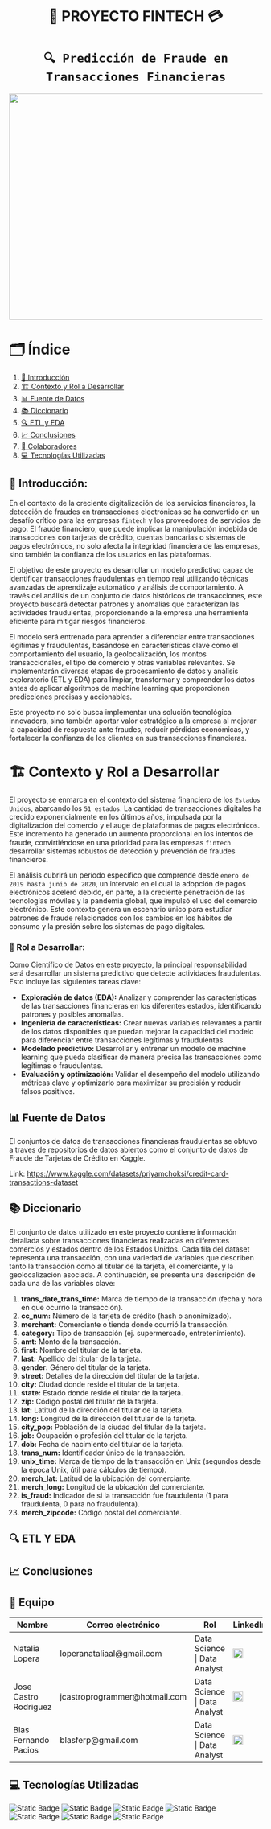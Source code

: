 <h1 align='center'>
 <b>🚀 PROYECTO FINTECH 💳</b>
</h1>

# <h1 align="center">**`🔍 Predicción de Fraude en Transacciones Financieras`**</h1>

<p align='center'>
<img src ="images/concepto-proteccion-contra-fraude-financiero-bloqueo-tarjeta-credito-llave-maestra-fondo-claro_1182900-14964.avif" width="11000px" height="450px">
<p>

# 🗂️ Índice

1. [📖 Introducción](#introducción)
2. [🏗️ Contexto y Rol a Desarrollar](#contexto-y-rol-a-desarrollar)
3. [📊 Fuente de Datos](#fuente-de-datos)
4. [📚 Diccionario](#Diccionario)
5. [🔍 ETL y EDA](#etl-y-eda)
6. [📈 Conclusiones](#Conclusiones)
7. [👥 Colaboradores](#Equipo)
8. [💻 Tecnologías Utilizadas](#tecnologías-utilizadas)


## **📖 Introducción:**

En el contexto de la creciente digitalización de los servicios financieros, la detección de fraudes en transacciones electrónicas se ha convertido en un desafío crítico para las empresas ``fintech`` y los proveedores de servicios de pago. El fraude financiero, que puede implicar la manipulación indebida de transacciones con tarjetas de crédito, cuentas bancarias o sistemas de pagos electrónicos, no solo afecta la integridad financiera de las empresas, sino también la confianza de los usuarios en las plataformas.

El objetivo de este proyecto es desarrollar un modelo predictivo capaz de identificar transacciones fraudulentas en tiempo real utilizando técnicas avanzadas de aprendizaje automático y análisis de comportamiento. A través del análisis de un conjunto de datos históricos de transacciones, este proyecto buscará detectar patrones y anomalías que caracterizan las actividades fraudulentas, proporcionando a la empresa una herramienta eficiente para mitigar riesgos financieros.

El modelo será entrenado para aprender a diferenciar entre transacciones legítimas y fraudulentas, basándose en características clave como el comportamiento del usuario, la geolocalización, los montos transaccionales, el tipo de comercio y otras variables relevantes. Se implementarán diversas etapas de procesamiento de datos y análisis exploratorio (ETL y EDA) para limpiar, transformar y comprender los datos antes de aplicar algoritmos de machine learning que proporcionen predicciones precisas y accionables.

Este proyecto no solo busca implementar una solución tecnológica innovadora, sino también aportar valor estratégico a la empresa al mejorar la capacidad de respuesta ante fraudes, reducir pérdidas económicas, y fortalecer la confianza de los clientes en sus transacciones financieras.

# **🏗️ Contexto y Rol a Desarrollar**

El proyecto se enmarca en el contexto del sistema financiero de los `Estados Unidos`, abarcando los ``51 estados``. La cantidad de transacciones digitales ha crecido exponencialmente en los últimos años, impulsada por la digitalización del comercio y el auge de plataformas de pagos electrónicos. Este incremento ha generado un aumento proporcional en los intentos de fraude, convirtiéndose en una prioridad para las empresas ``fintech`` desarrollar sistemas robustos de detección y prevención de fraudes financieros.

El análisis cubrirá un período específico que comprende desde ``enero de 2019 hasta junio de 2020``, un intervalo en el cual la adopción de pagos electrónicos aceleró debido, en parte, a la creciente penetración de las tecnologías móviles y la pandemia global, que impulsó el uso del comercio electrónico. Este contexto genera un escenario único para estudiar patrones de fraude relacionados con los cambios en los hábitos de consumo y la presión sobre los sistemas de pago digitales.

### **🎯 Rol a Desarrollar:**

Como Científico de Datos en este proyecto, la principal responsabilidad será desarrollar un sistema predictivo que detecte actividades fraudulentas. Esto incluye las siguientes tareas clave:

- **Exploración de datos (EDA):** Analizar y comprender las características de las transacciones financieras en los diferentes estados, identificando patrones y posibles anomalías.
- **Ingeniería de características:** Crear nuevas variables relevantes a partir de los datos disponibles que puedan mejorar la capacidad del modelo para diferenciar entre transacciones legítimas y fraudulentas.
- **Modelado predictivo:** Desarrollar y entrenar un modelo de machine learning que pueda clasificar de manera precisa las transacciones como legítimas o fraudulentas. 
- **Evaluación y optimización:** Validar el desempeño del modelo utilizando métricas clave y optimizarlo para maximizar su precisión y reducir falsos positivos.

## **📊 Fuente de Datos**

El conjuntos de datos de transacciones financieras
fraudulentas se obtuvo a traves de repositorios de datos abiertos como el conjunto de datos de Fraude
de Tarjetas de Crédito en Kaggle.


Link: https://www.kaggle.com/datasets/priyamchoksi/credit-card-transactions-dataset 

## **📚 Diccionario**

El conjunto de datos utilizado en este proyecto contiene información detallada sobre transacciones financieras realizadas en diferentes comercios y estados dentro de los Estados Unidos. Cada fila del dataset representa una transacción, con una variedad de variables que describen tanto la transacción como al titular de la tarjeta, el comerciante, y la geolocalización asociada. A continuación, se presenta una descripción de cada una de las variables clave:

1. **trans_date_trans_time:** Marca de tiempo de la transacción (fecha y hora en que ocurrió la transacción).  
2. **cc_num:** Número de la tarjeta de crédito (hash o anonimizado).  
3. **merchant:** Comerciante o tienda donde ocurrió la transacción.  
4. **category:** Tipo de transacción (ej. supermercado, entretenimiento).  
5. **amt:** Monto de la transacción.  
6. **first:** Nombre del titular de la tarjeta.  
7. **last:** Apellido del titular de la tarjeta.  
8. **gender:** Género del titular de la tarjeta.  
9. **street:** Detalles de la dirección del titular de la tarjeta.  
10. **city:** Ciudad donde reside el titular de la tarjeta.  
11. **state:** Estado donde reside el titular de la tarjeta.  
12. **zip:** Código postal del titular de la tarjeta.  
13. **lat:** Latitud de la dirección del titular de la tarjeta.  
14. **long:** Longitud de la dirección del titular de la tarjeta.  
15. **city_pop:** Población de la ciudad del titular de la tarjeta.  
16. **job:** Ocupación o profesión del titular de la tarjeta.  
17. **dob:** Fecha de nacimiento del titular de la tarjeta.  
18. **trans_num:** Identificador único de la transacción.  
19. **unix_time:** Marca de tiempo de la transacción en Unix (segundos desde la época Unix, útil para cálculos de tiempo).  
20. **merch_lat:** Latitud de la ubicación del comerciante.  
21. **merch_long:** Longitud de la ubicación del comerciante.  
22. **is_fraud:** Indicador de si la transacción fue fraudulenta (1 para fraudulenta, 0 para no fraudulenta).  
23. **merch_zipcode:** Código postal del comerciante.

## **🔍 ETL Y EDA**

## **📈 Conclusiones**

## **👥 Equipo**

<table>
  <thead>
    <tr>
      <th>Nombre</th>
      <th>Correo electrónico</th>
      <th>Rol</th>
      <th>LinkedIn</th>
    </tr>
  </thead>
  <tbody>
    <tr>
      <td>Natalia Lopera</td>
      <td>loperanataliaal@gmail.com</td>
      <td>Data Science | Data Analyst</td>
      <td><a href="https://www.linkedin.com/in/natalia-lopera//" target="_blank"><img src="https://cdn-icons-png.flaticon.com/512/174/174857.png" alt="LinkedIn logo" width="20" height="20"></a></td>
    </tr>
    <tr>
      <td>Jose Castro Rodriguez</td>
      <td>jcastroprogrammer@hotmail.com</td>
      <td>Data Science | Data Analyst</td>
      <td><a href="https://www.linkedin.com/in/ana-florencia-sandoval-876615286/" target="_blank"><img src="https://cdn-icons-png.flaticon.com/512/174/174857.png" alt="LinkedIn logo" width="20" height="20"></a></td>
    </tr>
    <tr>
      <td>Blas Fernando Pacios</td>
      <td>blasferp@gmail.com</td>
      <td>Data Science | Data Analyst</td>
      <td><a href="https://www.linkedin.com/in/blas-fernando-pacios-14a46a280//" target="_blank"><img src="https://cdn-icons-png.flaticon.com/512/174/174857.png" alt="LinkedIn logo" width="20" height="20"></a></td>
    </tr>
  </tbody>
</table>

## **💻 Tecnologías Utilizadas**

![Static Badge](https://img.shields.io/badge/PowerBI-gray?style=flat&logo=powerbi)
![Static Badge](https://img.shields.io/badge/Python-gray?style=flat&logo=python)
![Static Badge](https://img.shields.io/badge/-Pandas-gray?style=flat&logo=pandas)
![Static Badge](https://img.shields.io/badge/-Matplotlib-gray?style=flat&logo=matplotlib)
![Static Badge](https://img.shields.io/badge/-Seaborn-gray?style=flat&logo=seaborn)
![Static Badge](https://img.shields.io/badge/-Jupyter_Notebook-gray?style=flat&logo=jupyter)
![Static Badge](https://img.shields.io/badge/Visual_Studio_Code-gray?style=flat&logo=visual%20studio%20code&logoColor=white)
